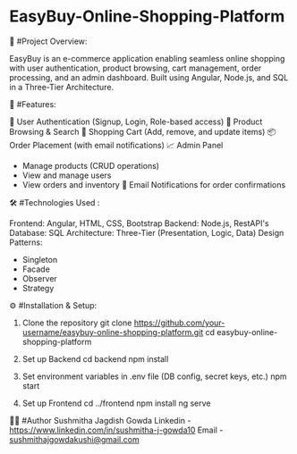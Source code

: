 # EasyBuy-Online-Shopping-Platform

📌 #Project Overview: 

EasyBuy is an e-commerce application enabling seamless online shopping with user authentication, product browsing, cart management, order processing, and an admin dashboard. Built using Angular, Node.js, and SQL in a Three-Tier Architecture.


🚀 #Features:

👥 User Authentication (Signup, Login, Role-based access)
🛒 Product Browsing & Search
🧺 Shopping Cart (Add, remove, and update items)
📦 Order Placement (with email notifications)
📈 Admin Panel
- Manage products (CRUD operations)
- View and manage users
- View orders and inventory
📧 Email Notifications for order confirmations

🛠️ #Technologies Used :

Frontend: Angular, HTML, CSS, Bootstrap
Backend: Node.js, RestAPI's
Database: SQL
Architecture: Three-Tier (Presentation, Logic, Data)
Design Patterns:
- Singleton
- Facade
- Observer
- Strategy

⚙️ #Installation & Setup: 

1. Clone the repository
git clone https://github.com/your-username/easybuy-online-shopping-platform.git
cd easybuy-online-shopping-platform

2. Set up Backend
cd backend
npm install

3. Set environment variables in .env file (DB config, secret keys, etc.)
npm start

4. Set up Frontend
cd ../frontend
npm install
ng serve

👨‍💻 #Author
Sushmitha Jagdish Gowda
Linkedin - https://www.linkedin.com/in/sushmitha-j-gowda10
Email - sushmithajgowdakushi@gmail.com

